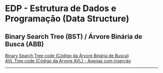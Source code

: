 # EDP - Estrutura de Dados e Programação (Data Structure)

## Binary Search Tree (BST) / Árvore Binária de Busca (ABB)

[Binary Search Tree code (Código da Árvore Binária de Busca)](src/bst.c) <br/>
[AVL Tree code (Código da Árvore AVL) - Apenas com inserção](src/avl.c) <br/>

---
